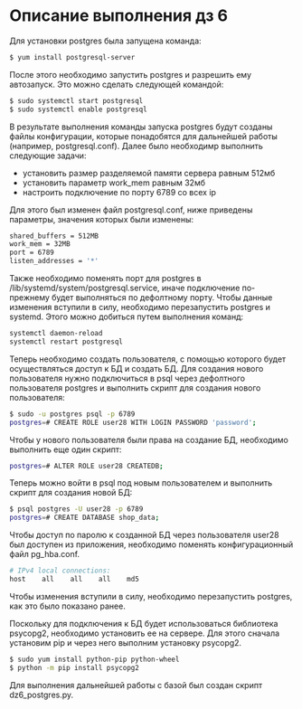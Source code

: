 # Описание выполнения дз 6

Для установки postgres была запущена команда:
```sh
$ yum install postgresql-server
```
После этого необходимо запустить postgres и разрешить ему автозапуск. Это можно сделать следующей командой:
```sh
$ sudo systemctl start postgresql
$ sudo systemctl enable postgresql
```
В результате выполнения команды запуска postgres будут созданы файлы конфигурации, которые понадобятся для дальнейшей работы (например, postgresql.conf).
Далее было необходимр выполнить следующие задачи:
- установить размер разделяемой памяти сервера равным 512мб
- установить параметр work_mem равным 32мб
- настроить подключение по порту 6789 со всех ip

Для этого был изменен файл postgresql.conf, ниже приведены параметры, значения которых были изменены:
```sh
shared_buffers = 512MB
work_mem = 32MB
port = 6789
listen_addresses = '*'
```
Также необходимо поменять порт для postgres в /lib/systemd/system/postgresql.service, иначе подключение по-прежнему будет выполняться по дефолтному порту.
Чтобы данные изменения вступили в силу, необходимо перезапустить postgres и systemd. Этого можно добиться путем выполнения команд:
```sh
systemctl daemon-reload
systemctl restart postgresql
```
Теперь необходимо создать пользователя, с помощью которого будет осуществляться доступ к БД и создать БД.
Для создания нового пользователя нужно подключиться в psql через дефолтного пользователя postgres и выполнить скрипт для создания нового пользователя:
```sh
$ sudo -u postgres psql -p 6789
postgres=# CREATE ROLE user28 WITH LOGIN PASSWORD 'password';
```
Чтобы у нового пользователя были права на создание БД, необходимо выполнить еще один скрипт:
```sh
postgres=# ALTER ROLE user28 CREATEDB;
```
Теперь можно войти в psql под новым пользователем и выполнить скрипт для создания новой БД:
```sh
$ psql postgres -U user28 -p 6789
postgres=# CREATE DATABASE shop_data;
```
Чтобы доступ по паролю к созданной БД через пользователя user28 был доступен из приложения, необходимо поменять конфигурационный файл pg_hba.conf.
```sh
# IPv4 local connections:
host    all    all    all    md5
```
Чтобы изменения вступили в силу, необходимо перезапустить postgres, как это было показано ранее.

Поскольку для подключения к БД будет использоваться библиотека psycopg2, необходимо установить ее на сервере. Для этого сначала установим pip и через него выполним установку psycopg2.
```sh
$ sudo yum install python-pip python-wheel
$ python -m pip install psycopg2
```
Для выполнения дальнейшей работы с базой был создан скрипт dz6_postgres.py.